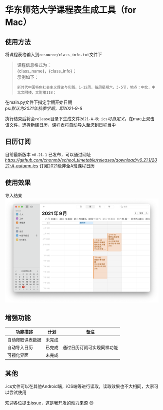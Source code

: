 # 华东师范大学课程表生成工具（for Mac）

## 使用方法

将课程表格输入到`resource/class_info.txt`文件下
> 课程信息格式为：  
> {class_name}，{class_info}；  
> 示例如下：
>```text
>新时代中国特色社会主义理论与实践，1-12周，每周星期六，3-5节，地点：中北，中北文附楼，文附楼118；
>```

在main.py文件下指定学期开始日期  
ps:*默认为2021年秋季学期，即2021-9-6*

执行结束后将会`release`目录下生成文件`2021-A-秋.ics`*可自定义*，在mac上双击该文件，选择新建日历，课程表将自动导入至您到日程当中

## 日历订阅
目前最新版本 `v0.21.1` 已发布，可以通过网址 *https://github.com/chonmb/school_timetable/releases/download/v0.21.1/2021-A-autumn.ics* 订阅2021级非全A班课程日历

## 使用效果
导入结果
![课程表.png](课程表.png)

## 增强功能
|功能描述|计划|备注|
|-------|---|----|
|自动爬取课表数据|未完成||
|自动导入日历|已完成|通过日历订阅可实现同样功能|
|可视化界面|未完成||

## 其他
.ics文件可以在其他Android端，iOS端等进行读取，读取效果也不大相同，大家可以尝试使用

欢迎各位提出issue，这是我开发的动力来源 😊